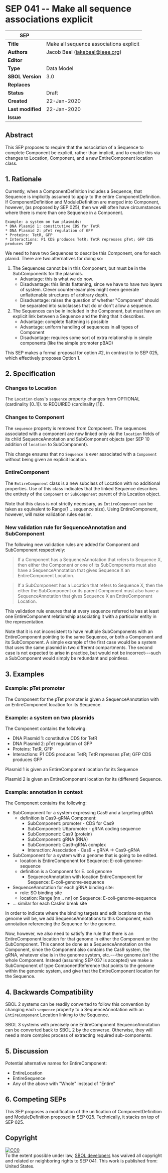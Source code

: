 # SEP 041 -- Make all sequence associations explicit

SEP                     | <leave empty>
----------------------|--------------
**Title**                | Make all sequence associations explicit
**Authors**           | Jacob Beal (jakebeal@ieee.org)
**Editor**            | <leave empty>
**Type**               | Data Model
**SBOL Version** | 3.0
**Replaces**        |
**Status**             | Draft
**Created**          | 22-Jan-2020
**Last modified**  | 22-Jan-2020
**Issue**          | 


## Abstract

This SEP proposes to require that the association of a Sequence to complete Component be explicit, rather than implicit, and to enable this via changes to Location, Component, and a new EntireComponent location class.

## 1. Rationale <a name="rationale"></a>

Currently, when a ComponentDefinition includes a Sequence, that Sequence is implicitly assumed to apply to the entire ComponentDefinition. If ComponentDefinition and ModuleDefinition are merged into Component, however, (as proposed by SEP 025), then we will often have circumstances where there is more than one Sequence in a Component.  

	Example: a system on two plasmids:
	* DNA Plasmid 1: constitutive CDS for TetR
	* DNA Plasmid 2: pTet regulation of GFP
	* Proteins: TetR, GFP
	* Interactions: P1 CDS produces TetR; TetR represses pTet; GFP CDS produces GFP

We need to have two Sequences to describe this Component, one for each plamid. There are two alternatives for doing so:

1. The Sequences cannot be in this Component, but must be in the SubComponents for the plasmids. 
	- Advantage: this is what we do now.
	- Disadvantage: this limits flattening, since we have to have two layers of system.  Clever counter-examples might even generate unflattenable structures of arbitrary depth.
	- Disadvantage: raises the question of whether "Component" should be separated into subclasses that do or don't allow a sequence.
2. The Sequences can be in included in the Component, but must have an explicit link between a Sequence and the thing that it describes.
   - Advantage: complete flattening is possible
   - Advantage: uniform handling of sequences in all types of Component
   - Disadvantage: requires some sort of extra relationship in simple components (like the simple promoter pBAD)

This SEP makes a formal proposal for option #2, in contrast to to SEP 025, which effectively proposes Option 1.

## 2. Specification <a name="specification"></a>

### Changes to Location

The `Location` class's `sequence` property changes from OPTIONAL (cardinality [0..1]). to REQUIRED (cardinality [1]).

### Changes to Component

The `sequence` property is removed from Component.  The sequences associated with a component are now linked only via the `location` fields of its child SequenceAnnotation and SubComponent objects (per SEP 10 addition of `location` to SubComponent).  

This change ensures that no `Sequence` is ever associated with a `Component` without being given an explicit location.

### EntireComponent

The `EntireComponent` class is a new subclass of Location with no additional properties. Use of this class indicates that the linked Sequence describes the entirety of the `Component` or `SubComponent` parent of this Location object.

Note that this class is not strictly necessary, as `EntireComponent` can be taken as equivalent to Range(1 .. sequence size). Using EntireComponent, however, will make validation rules easier.

### New validation rule for SequenceAnnotation and SubComponent

The following new validation rules are added for Component and SubComponent respectively:

> If a Component has a SequenceAnnotation that refers to Sequence X, then either the Component or one of its SubComponents must also have a SequenceAnnotation that gives Sequence X an EntireComponent Location.

> If a SubComponent has a Location that refers to Sequence X, then the either the SubComponent or its parent Component must also have a SequenceAnnotation that gives Sequence X an EntireComponent Location.

This validation rule ensures that at every sequence referred to has at least one EntireComponent relationship associating it with a particular entity in the representation.

Note that it is not inconsistent to have multiple SubComponents with an EntireComponent pointing to the same Sequence, or both a Component and its SubComponent. A simple example of the first case would be a system that uses the same plasmid in two different compartments.  The second case is not expected to arise in practice, but would not be incorrect---such a SubComponent would simply be redundant and pointless.


## 3. Examples <a name='example'></a>

### Example: pTet promoter

The Component for the pTet promoter is given a SequenceAnnotation with an EntireComponent location for its Sequence.

### Example: a system on two plasmids

The Component contains the following:

* DNA Plasmid 1: constitutive CDS for TetR
* DNA Plasmid 2: pTet regulation of GFP
* Proteins: TetR, GFP
* Interactions: P1 CDS produces TetR; TetR represses pTet; GFP CDS produces GFP

Plasmid 1 is given an EntireComponent location for its Sequence

Plasmid 2 is given an EntireComponent location for its (different) Sequence.

### Example: annotation in context

The Component contains the following:

* SubComponent for a system expressing Cas9 and a targeting gRNA
  * definition is Cas9-gRNA Component:
      * SubComponent: promoter - CDS for Cas9
      * SubComponent: U6promoter - gRNA coding sequence
      * SubComponent: Cas9 (protein)
      * SubComponent: gRNA (RNA)
      * SubComponent: Cas9-gRNA complex
      * Interaction: Association - Cas9 + gRNA -> Cas9-gRNA
* SubComponent for a system with a genome that is going to be edited.
  * location is EntireComponent for Sequence: E-coli-genome-sequence
  * definition is a Component for E. coli genome
      * SequenceAnnotation with location EntireComponent for Sequence: E-coli-genome-sequence 
* SequenceAnnotation for each gRNA binding site:
  * role: SO binding site
  * location: Range [nn .. nn] on Sequence: E-coli-genome-sequence
* ... similar for each Cas9m break site

In order to indicate where the binding targets and edit locations on the genome will be, we add SequenceAnnotations to this Component, each annotation referencing the Sequence for the genome.

Now, however, we also need to satisfy the rule that there is an EntireComponent location for that genome in either the Component or the SubComponent.  This cannot be done as a SequenceAnnotation on the Component, since the Component also contains the Cas9 system, the gRNA, whatever else is in the genome system, etc.---the genome _isn't_ the whole Component.  Instead (assuming SEP 037 is accepted) we make a SubComponent of type ComponentReference that points to the genome within the genomic system, and give that the EntireComponent location for the Sequence.

## 4. Backwards Compatibility <a name='compatibility'></a>

SBOL 2 systems can be readily converted to follow this convention by changing each `sequence` property to a SequenceAnnotation with an `EntireComponent` Location linking to the Sequence.

SBOL 3 systems with precisely one EntireComponent SequenceAnnotation can be converted back to SBOL 2 by the converse.  Otherwise, they will need a more complex process of extracting required sub-components.


## 5. Discussion <a name='discussion'></a>

Potential alternative names for EntireComponent:

* EntireLocation
* EntireSequence
* Any of the above with "Whole" instead of "Entire"

## 6. Competing SEPs <a name='competing_seps'></a>

This SEP proposes a modification of the unification of ComponentDefinition and ModuleDefinition proposed in SEP 025.  Technically, it stacks on top of SEP 025.


## Copyright <a name='copyright'></a>

<p xmlns:dct="http://purl.org/dc/terms/" xmlns:vcard="http://www.w3.org/2001/vcard-rdf/3.0#">
  <a rel="license"
     href="http://creativecommons.org/publicdomain/zero/1.0/">
    <img src="http://i.creativecommons.org/p/zero/1.0/88x31.png" style="border-style: none;" alt="CC0" />
  </a>
  <br />
  To the extent possible under law,
  <a rel="dct:publisher"
     href="sbolstandard.org">
    <span property="dct:title">SBOL developers</span></a>
  has waived all copyright and related or neighboring rights to
  <span property="dct:title">SEP 041</span>.
This work is published from:
<span property="vcard:Country" datatype="dct:ISO3166"
      content="US" about="sbolstandard.org">
  United States</span>.
</p>
